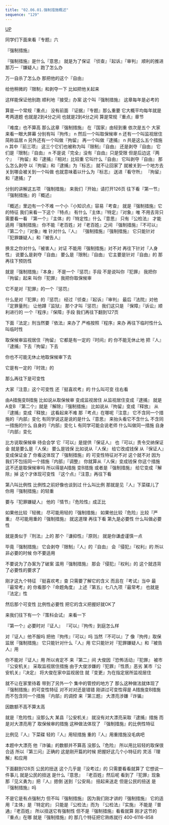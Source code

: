 ```yaml
---
title: "02.06.01.强制措施概述"
sequence: "129"
---
```


[UP](/law/criminal-procedure-law-index.html)

同学们下面来看『专题』六

『强制措施』

『强制措施』是什么『意思』
就是为了保证
『侦查』『起诉』『审判』
顺利的推进
那万一『嫌疑人』跑了怎么办

万一自杀了怎么办
那把他的这个『自由』

给他稍微的『限制』和剥夺一下
比如把他关起来

这样能保证他别跑
顺利地『接受』办案
这个叫『强制措施』
这章每年是必考的

算是一个常规『重点』
没有前面
『证据』『专题』那么重要
它大概平均每年就是考两道题
也就是2到4分之间
也就是2到4分之间
算是常规『重点』章节

『难度』也不算高
那么这章『强制措施』
在『国家』由轻到重
依次是五个
大家来看一眼大屏幕
分别有叫『拘传』
n
然后一个叫取保候审
n
还有一个叫监视居住
简称监居
n
另外还有一个叫做『拘留』
再一个叫做『逮捕』
n
共是这么五个措施
n
其中『前三项』
这三个它们也被称为叫『限制』『自由』
还是剥夺『自由』
它们是『限制』『自由』
n
不是说『完全』没有『自由』只是受限
但是后边这『两个』
『拘留』和『逮捕』『相对』比较重
它叫什么『自由』
它叫剥夺『自由』
那么怎么剥夺
以『拘留』和『逮捕』为『标志』
就不让回家了
就被关到一个地方去
关到哪会被关到一个叫做
也就意味着以什么为『标志』
送进『看守所』
『拘留』和『逮捕』了

分别的讲解这五项
『强制措施』
来我们『开始』请打开126页
往下看『第一节』
『强制措施』的『概述』

『概述』里边有一个不难
一个小『小知识点』容易『考查』
就是『强制措施』它的特征
我们来看一下这个『特点』
有什么『主体』『特定』『对象』唯
不用去背只需要看一看
『第一个』『主体』的『特定性』什么『意思』
只有『公检法』
才能适用『强制措施』
你不能『老百姓』对『老百姓』之间
『强制措施』『不可以』
『第二个』『对象』唯
针对什么『人』
『强制措施』『强制措施』
它只能针对
『犯罪嫌疑人』和『被告人』

换言之你对什么『被害人』对证
不能用『强制措施』对不对
再往下针对『人身性』
说要么是剥夺『自由』
要么是『限制』『自由』
它主要是针对『自由』的
那再往下预防性

就是『强制措施』『本身』
不是一个『惩罚』手段
不是说叫你『犯罪』
我把你『拘留』起来
叫你『犯罪』
我把你取保候审

它不是对『犯罪』的一个『惩罚』

什么是对『犯罪』的『惩罚』
经过『侦查』『起诉』『审判』
最后『法院』对他『定罪量刑』
让他蹲『监狱』
那个才叫『惩罚』
我们这只是
『保障』『诉讼』顺利进行的
一个『程序』『保障』手段
我们再往下翻到127页

下面『法定』刑当然要『依法』来办了
严格按照『程序』来办
再往下临时性什么叫临时性

取保候审监视居住『拘留』
它都是有一定的『时间』的
你不能无休止地
把『人』『逮捕』下去『拘留』下去

你也不可能无休止地取保候审下去

它是有一定的『时效』的

那么再往下是可变性

大家『注意』这个可变性
还『挺喜欢考』的
什么叫可变
往右看

由A措施变B措施
比如说从取保候审
变成监视居住
从监视居住变成『逮捕』
就是A变B
『第二个』就是『解除』『强制措施』
比如说从『拘留』变成『释放』
从『逮捕』变成『释放』
这看起来不难
那『考点』在哪呢『注意』
它不含同一个措施的『内部』变化
有同学说这是说的是什么『意思』
来抬头看它不含什么
不含同一措施的什么
自身的『内部』变化
L
有同学可能会说老师
什么叫做同一措施
自身『内部』变化

比方说取保候审
待会会学
它『可以』是提供『保证人』
也『可以』责令交纳保证金
就是要么是『人保』
要么是钱保
比如说从『人保』
给它改成钱保
从『保证人』变成保证金了
你看这体现了『强制措施』的
可变性特征对不对
这个就不对
因为我们不包括同一个措施『内部』『调整』
你就算从『人保』变成钱保
你这个措施
这不还是取保候审吗
所以得是A措施
变B措施
或者是『强制措施』
给它变成『解除』掉
这个才体现可变性
『这个点』『注意』再往下看

第八叫比例性
比例性之前好像也谈到过
什么叫比例
那就是见『人』下菜碟儿了
你用『强制措施』的轻重

要与『犯罪嫌疑人』
他的『情节』『危险性』成正比

如果他比较『轻微』
尽可能用轻的『强制措施』
如果他比较『危险』比较『严重』
尽可能用重的『强制措施』
就这道理
再往下看
第九是必要性
什么叫做必要性

就是类似于『刑法』上的
那个『谦抑性』『原则』
就是你谦虚谨慎一点

毕竟『强制措施』
它会剥夺『限制』『人』的『自由』
会『侵犯』『权利』的
所以非必要的时候
你不要适用

不要说为了办案为了破案
滥用『强制措施』
那会『侵犯』『权利』的
这个就违背了必要性的要求了

刚才这九个特征
『挺喜欢考』查
只需要了解它的含义
而且在『考试』当中
最『最常考』的
你看那个『命题角度』
上述『第五』七八九项『最常考』
也就是『法定』性

然后那个可变性
比例性必要性
把它的含义把握好就OK了

来我们往下有一个『策科会试』
来看一下

『第一个』必要时对『证人』
『可以』『拘传』到庭怎么样

对『证人』他不服吗
把他『拘传』『可以』吗
当然『不可以』了
像『拘传』取保监居『强制措施』
它只能针对什么『人』用
它只能针对『犯罪嫌疑人』和『被告人』用

你不能对『证人』用
所以肯定不
来『第二』间
大俊因『恐怖活动』『犯罪』
被市『公安机关』
采取监视居住措施
由于大俊涉嫌的『犯罪』『性质』恶劣
某市『公安机关』『决定』
将大俊在家中监视居住
就『变更』为在指定居所监视居住

就不让在家里待着
带到了另外一个
集中的管控的地方了
那么这种做法就体现了
『强制措施』的可变性特征
对不对对还是错错
刚讲过可变性得是
A措施变B措施
而不包含同一个措施
『内部』的调控
来『第三题』
大漂亮涉嫌『诈骗』

因数额不高不算太高

就是『危险性』没那么大
某县『公安机关』
就没有对大漂亮采取『逮捕』措施
而是对大漂亮用了
取保候审的措施
这种做法体现了
『强制措施』的比例性特征

比例见『人』下菜碟
轻的『人』用轻措施
重的『人』用重措施没毛病吧

本题中大漂亮
他『诈骗』的数额并不算高
没那么『危险』
所以用比较轻的取保很合适
所以『第三问』正确的
这是刚开篇的时候
把握好这几个小特征的
灵活『理解』和应用

下面翻到128页
公民的扭送
这个几乎是『没考过』的
只需要看看就算了
它想说一件事儿
就是公民的扭送
是什么『意思』
『老百姓』然后呢
看到了『犯罪』现象
那『见义勇为』把『人』摁倒
送到『公安局』
扭起来送走
但是公民的扭送
是『强制措施』吗

不是它是有点强制力
但不叫『强制措施』
因为我们刚才讲的『强制措施』
它的适用『主体』是『特定的』
只能是『公检法』而为
『公检法』『实施』
不能是『普通』『老百姓』
所以扭送它有强制性
但不是『强制措施』看看就算
刚才这节的『重点』在哪
就是『强制措施』的
那几个特征把它熟练就行
400-6116-858

